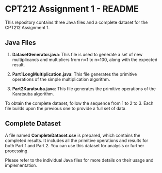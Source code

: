 # CPT212 Assignment 1 - README

This repository contains three Java files and a complete dataset for the CPT212 Assignment 1.

## Java Files

1. **DatasetGenerator.java**: This file is used to generate a set of new multiplicands and multipliers from n=1 to n=100, along with the expected result.

2. **Part1LongMultiplication.java**: This file generates the primitive operations of the simple multiplication algorithm.

3. **Part2Karatsuba.java**: This file generates the primitive operations of the Karatsuba algorithm.

To obtain the complete dataset, follow the sequence from 1 to 2 to 3. Each file builds upon the previous one to provide a full set of data.

## Complete Dataset

A file named **CompleteDataset.csv** is prepared, which contains the completed results. It includes all the primitive operations and results for both Part 1 and Part 2. You can use this dataset for analysis or further processing.

Please refer to the individual Java files for more details on their usage and implementation.

